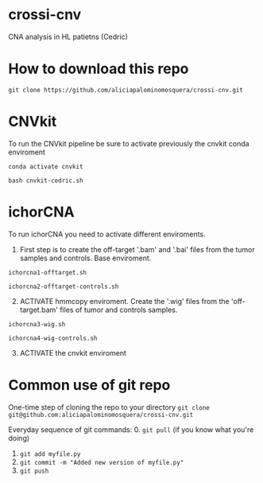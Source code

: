 # crossi-cnv
CNA analysis in HL patietns (Cedric)

# How to download this repo
`git clone https://github.com/aliciapalominomosquera/crossi-cnv.git`

# CNVkit
To run the CNVkit pipeline be sure to activate previously the cnvkit conda enviroment

`conda activate cnvkit`

`bash cnvkit-cedric.sh`

# ichorCNA
To run ichorCNA you need to activate different enviroments. 

1. First step is to create the off-target '.bam' and '.bai' files from the tumor samples and controls. Base enviroment.

`ichorcna1-offtarget.sh`

`ichorcna2-offtarget-controls.sh`

2. ACTIVATE hmmcopy enviroment. Create the '.wig' files from the 'off-target.bam' files of tumor and controls samples.

`ichorcna3-wig.sh`

`ichorcna4-wig-controls.sh`

3. ACTIVATE the cnvkit enviroment

# Common use of git repo
One-time step of cloning the repo to your directory
`git clone git@github.com:aliciapalominomosquera/crossi-cnv.git`

Everyday sequence of git commands: 0. `git pull` (if you know what you're doing)
1. `git add myfile.py`
2. `git commit -m "Added new version of myfile.py"`
3. `git push`
